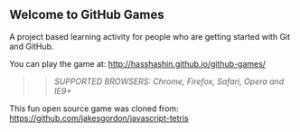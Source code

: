 ## Welcome to GitHub Games

A project based learning activity for people who are getting started with Git and GitHub.

You can play the game at: http://hasshashin.github.io/github-games/

>> _*SUPPORTED BROWSERS*: Chrome, Firefox, Safari, Opera and IE9+_

This fun open source game was cloned from: https://github.com/jakesgordon/javascript-tetris
